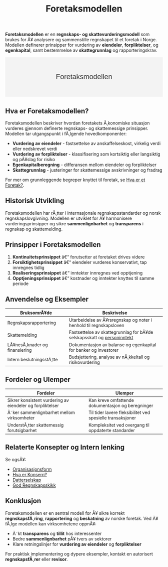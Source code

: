 ﻿---
title: "Foretaksmodellen"
meta_title: "Foretaksmodellen"
meta_description: '**Foretaksmodellen** er en **regnskaps- og skattevurderingsmodell** som brukes for Ã¥ analysere og sammenstille regnskapet til et foretak i Norge. Modellen defi...'
slug: foretaksmodellen
type: blog
layout: pages/single
---

**Foretaksmodellen** er en **regnskaps- og skattevurderingsmodell** som brukes for Ã¥ analysere og sammenstille regnskapet til et foretak i Norge. Modellen definerer prinsipper for vurdering av **eiendeler**, **forpliktelser**, og **egenkapital**, samt bestemmelse av **skattegrunnlag** og rapporteringskrav.

![Oversikt over Foretaksmodellen](foretaksmodellen-image.svg)

## Hva er Foretaksmodellen?

Foretaksmodellen beskriver hvordan foretakets Ã¸konomiske situasjon vurderes gjennom definerte regnskaps- og skattemessige prinsipper. Modellen tar utgangspunkt i fÃ¸lgende hovedkomponenter:

* **Vurdering av eiendeler** - fastsettelse av anskaffelseskost, virkelig verdi eller nedskrevet verdi
* **Vurdering av forpliktelser** - klassifisering som kortsiktig eller langsiktig og pÃ¥slag for risiko
* **Egenkapitalberegning** - differansen mellom eiendeler og forpliktelser
* **Skattegrunnlag** - justeringer for skattemessige avskrivninger og fradrag

For mer om grunnleggende begreper knyttet til foretak, se [Hva er et Foretak?](/blogs/regnskap/hva-er-foretak "Hva er et Foretak? Komplett Guide til Foretaksformer i Norge").

## Historisk Utvikling

Foretaksmodellen har rÃ¸tter i internasjonale regnskapsstandarder og norsk regnskapslovgivning. Modellen er utviklet for Ã¥ harmonisere vurderingsprinsipper og sikre **sammenlignbarhet** og **transparens** i regnskap og skattemelding.

## Prinsipper i Foretaksmodellen

1. **Kontinuitetsprinsippet** â€“ forutsetter at foretaket drives videre
2. **Forsiktighetsprinsippet** â€“ eiendeler vurderes konservativt, tap innregnes tidlig
3. **Realiseringsprinsippet** â€“ inntekter innregnes ved opptjening
4. **Opptjeningsprinsippet** â€“ kostnader og inntekter knyttes til samme periode

## Anvendelse og Eksempler

| **BruksomrÃ¥de**             | **Beskrivelse**                                                                 |
|-----------------------------|---------------------------------------------------------------------------------|
| Regnskapsrapportering       | Utarbeidelse av Ã¥rsregnskap og noter i henhold til regnskapsloven               |
| Skattemelding               | Fastsettelse av skattegrunnlag for bÃ¥de selskapsskatt og [personinntekt](/blogs/regnskap/personinntekt "Personinntekt â€“ Komplett guide til personinntekt i norsk regnskap") |
| LÃ¥nesÃ¸knader og finansiering | Dokumentasjon av balanse og egenkapital for banker og investorer               |
| Intern beslutningsstÃ¸tte    | Budsjettering, analyse av nÃ¸kkeltall og risikovurdering                         |

## Fordeler og Ulemper

| **Fordeler**                                          | **Ulemper**                                               |
|-------------------------------------------------------|-----------------------------------------------------------|
| Sikrer konsistent vurdering av eiendeler og forpliktelser | Kan kreve omfattende dokumentasjon og beregninger          |
| Ã˜ker sammenlignbarhet mellom virksomheter             | Til tider lavere fleksibilitet ved spesielle transaksjoner |
| UnderstÃ¸tter skattemessig forutsigbarhet              | Kompleksitet ved overgang til oppdaterte standarder       |

## Relaterte Konsepter og Intern lenking

Se ogsÃ¥:

* [Organisasjonsform](/blogs/regnskap/organisasjonsform "Organisasjonsform: Komplett Guide til Selskapsformer i Norge")
* [Hva er Konsern?](/blogs/regnskap/hva-er-konsern "Hva er Konsern? Komplett Guide til Konsern og Konsernregnskap")
* [Datterselskap](/blogs/regnskap/datterselskap "Hva er Datterselskap? Forhold, Roller og Regnskap")
* [God Regnskapsskikk](/blogs/regnskap/god-regnskapsskikk "God Regnskapsskikk: Prinsipper og Anbefalinger i Norsk Regnskap")

## Konklusjon

Foretaksmodellen er en sentral modell for Ã¥ sikre korrekt **regnskapsfÃ¸ring**, **rapportering** og **beskatning** av norske foretak. Ved Ã¥ fÃ¸lge modellen kan virksomhetene oppnÃ¥:

* Ã˜kt **transparens** og **tillit** hos interessenter
* Bedre **sammenlignbarhet** pÃ¥ tvers av sektorer
* Klare retningslinjer for **vurdering av eiendeler** og **forpliktelser**

For praktisk implementering og dypere eksempler, kontakt en autorisert **regnskapsfÃ¸rer** eller **revisor**.
